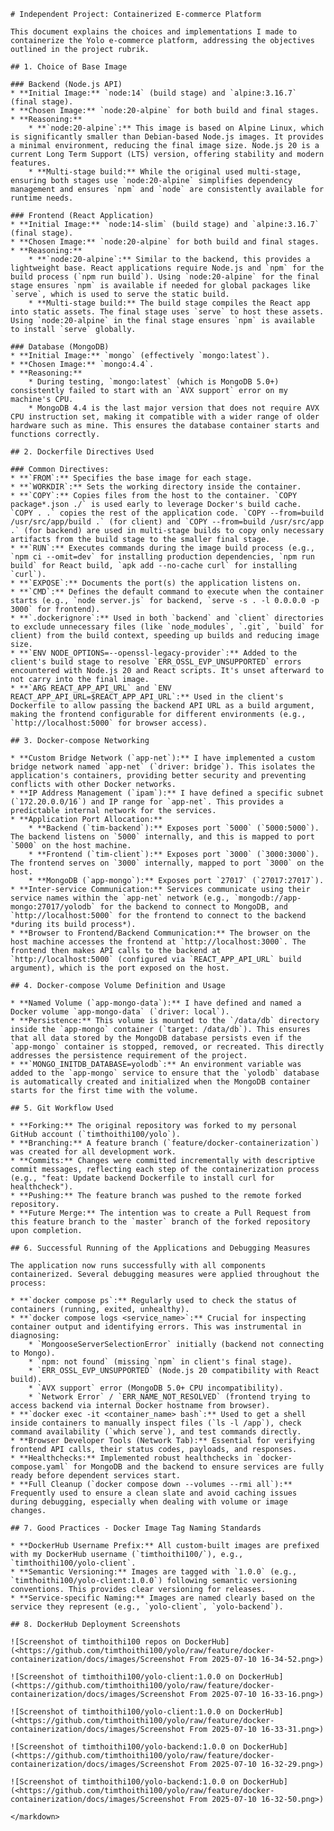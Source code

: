     # Independent Project: Containerized E-commerce Platform

    This document explains the choices and implementations I made to containerize the Yolo e-commerce platform, addressing the objectives outlined in the project rubrik.

    ## 1. Choice of Base Image

    ### Backend (Node.js API)
    * **Initial Image:** `node:14` (build stage) and `alpine:3.16.7` (final stage).
    * **Chosen Image:** `node:20-alpine` for both build and final stages.
    * **Reasoning:**
        * **`node:20-alpine`:** This image is based on Alpine Linux, which is significantly smaller than Debian-based Node.js images. It provides a minimal environment, reducing the final image size. Node.js 20 is a current Long Term Support (LTS) version, offering stability and modern features.
        * **Multi-stage build:** While the original used multi-stage, ensuring both stages use `node:20-alpine` simplifies dependency management and ensures `npm` and `node` are consistently available for runtime needs.

    ### Frontend (React Application)
    * **Initial Image:** `node:14-slim` (build stage) and `alpine:3.16.7` (final stage).
    * **Chosen Image:** `node:20-alpine` for both build and final stages.
    * **Reasoning:**
        * **`node:20-alpine`:** Similar to the backend, this provides a lightweight base. React applications require Node.js and `npm` for the build process (`npm run build`). Using `node:20-alpine` for the final stage ensures `npm` is available if needed for global packages like `serve`, which is used to serve the static build.
        * **Multi-stage build:** The build stage compiles the React app into static assets. The final stage uses `serve` to host these assets. Using `node:20-alpine` in the final stage ensures `npm` is available to install `serve` globally.

    ### Database (MongoDB)
    * **Initial Image:** `mongo` (effectively `mongo:latest`).
    * **Chosen Image:** `mongo:4.4`.
    * **Reasoning:**
        * During testing, `mongo:latest` (which is MongoDB 5.0+) consistently failed to start with an `AVX support` error on my machine's CPU.
        * MongoDB 4.4 is the last major version that does not require AVX CPU instruction set, making it compatible with a wider range of older hardware such as mine. This ensures the database container starts and functions correctly.

    ## 2. Dockerfile Directives Used

    ### Common Directives:
    * **`FROM`:** Specifies the base image for each stage.
    * **`WORKDIR`:** Sets the working directory inside the container.
    * **`COPY`:** Copies files from the host to the container. `COPY package*.json ./` is used early to leverage Docker's build cache. `COPY . .` copies the rest of the application code. `COPY --from=build /usr/src/app/build .` (for client) and `COPY --from=build /usr/src/app .` (for backend) are used in multi-stage builds to copy only necessary artifacts from the build stage to the smaller final stage.
    * **`RUN`:** Executes commands during the image build process (e.g., `npm ci --omit=dev` for installing production dependencies, `npm run build` for React build, `apk add --no-cache curl` for installing `curl`).
    * **`EXPOSE`:** Documents the port(s) the application listens on.
    * **`CMD`:** Defines the default command to execute when the container starts (e.g., `node server.js` for backend, `serve -s . -l 0.0.0.0 -p 3000` for frontend).
    * **`.dockerignore`:** Used in both `backend` and `client` directories to exclude unnecessary files (like `node_modules`, `.git`, `build` for client) from the build context, speeding up builds and reducing image size.
    * **`ENV NODE_OPTIONS=--openssl-legacy-provider`:** Added to the client's build stage to resolve `ERR_OSSL_EVP_UNSUPPORTED` errors encountered with Node.js 20 and React scripts. It's unset afterward to not carry into the final image.
    * **`ARG REACT_APP_API_URL` and `ENV REACT_APP_API_URL=$REACT_APP_API_URL`:** Used in the client's Dockerfile to allow passing the backend API URL as a build argument, making the frontend configurable for different environments (e.g., `http://localhost:5000` for browser access).

    ## 3. Docker-compose Networking

    * **Custom Bridge Network (`app-net`):** I have implemented a custom bridge network named `app-net` (`driver: bridge`). This isolates the application's containers, providing better security and preventing conflicts with other Docker networks.
    * **IP Address Management (`ipam`):** I have defined a specific subnet (`172.20.0.0/16`) and IP range for `app-net`. This provides a predictable internal network for the services.
    * **Application Port Allocation:**
        * **Backend (`tim-backend`):** Exposes port `5000` (`5000:5000`). The backend listens on `5000` internally, and this is mapped to port `5000` on the host machine.
        * **Frontend (`tim-client`):** Exposes port `3000` (`3000:3000`). The frontend serves on `3000` internally, mapped to port `3000` on the host.
        * **MongoDB (`app-mongo`):** Exposes port `27017` (`27017:27017`).
    * **Inter-service Communication:** Services communicate using their service names within the `app-net` network (e.g., `mongodb://app-mongo:27017/yolodb` for the backend to connect to MongoDB, and `http://localhost:5000` for the frontend to connect to the backend *during its build process*).
    * **Browser to Frontend/Backend Communication:** The browser on the host machine accesses the frontend at `http://localhost:3000`. The frontend then makes API calls to the backend at `http://localhost:5000` (configured via `REACT_APP_API_URL` build argument), which is the port exposed on the host.

    ## 4. Docker-compose Volume Definition and Usage

    * **Named Volume (`app-mongo-data`):** I have defined and named a Docker volume `app-mongo-data` (`driver: local`).
    * **Persistence:** This volume is mounted to the `/data/db` directory inside the `app-mongo` container (`target: /data/db`). This ensures that all data stored by the MongoDB database persists even if the `app-mongo` container is stopped, removed, or recreated. This directly addresses the persistence requirement of the project.
    * **`MONGO_INITDB_DATABASE=yolodb`:** An environment variable was added to the `app-mongo` service to ensure that the `yolodb` database is automatically created and initialized when the MongoDB container starts for the first time with the volume.

    ## 5. Git Workflow Used

    * **Forking:** The original repository was forked to my personal GitHub account (`timthoithi100/yolo`).
    * **Branching:** A feature branch (`feature/docker-containerization`) was created for all development work.
    * **Commits:** Changes were committed incrementally with descriptive commit messages, reflecting each step of the containerization process (e.g., "feat: Update backend Dockerfile to install curl for healthcheck").
    * **Pushing:** The feature branch was pushed to the remote forked repository.
    * **Future Merge:** The intention was to create a Pull Request from this feature branch to the `master` branch of the forked repository upon completion.

    ## 6. Successful Running of the Applications and Debugging Measures

    The application now runs successfully with all components containerized. Several debugging measures were applied throughout the process:

    * **`docker compose ps`:** Regularly used to check the status of containers (running, exited, unhealthy).
    * **`docker compose logs <service_name>`:** Crucial for inspecting container output and identifying errors. This was instrumental in diagnosing:
        * `MongooseServerSelectionError` initially (backend not connecting to Mongo).
        * `npm: not found` (missing `npm` in client's final stage).
        * `ERR_OSSL_EVP_UNSUPPORTED` (Node.js 20 compatibility with React build).
        * `AVX support` error (MongoDB 5.0+ CPU incompatibility).
        * `Network Error` / `ERR_NAME_NOT_RESOLVED` (frontend trying to access backend via internal Docker hostname from browser).
    * **`docker exec -it <container_name> bash`:** Used to get a shell inside containers to manually inspect files (`ls -l /app`), check command availability (`which serve`), and test commands directly.
    * **Browser Developer Tools (Network Tab):** Essential for verifying frontend API calls, their status codes, payloads, and responses.
    * **Healthchecks:** Implemented robust healthchecks in `docker-compose.yaml` for MongoDB and the backend to ensure services are fully ready before dependent services start.
    * **Full Cleanup (`docker compose down --volumes --rmi all`):** Frequently used to ensure a clean slate and avoid caching issues during debugging, especially when dealing with volume or image changes.

    ## 7. Good Practices - Docker Image Tag Naming Standards

    * **DockerHub Username Prefix:** All custom-built images are prefixed with my DockerHub username (`timthoithi100/`), e.g., `timthoithi100/yolo-client`.
    * **Semantic Versioning:** Images are tagged with `1.0.0` (e.g., `timthoithi100/yolo-client:1.0.0`) following semantic versioning conventions. This provides clear versioning for releases.
    * **Service-specific Naming:** Images are named clearly based on the service they represent (e.g., `yolo-client`, `yolo-backend`).

    ## 8. DockerHub Deployment Screenshots

    ![Screenshot of timthoithi100 repos on DockerHub](<https://github.com/timthoithi100/yolo/raw/feature/docker-containerization/docs/images/Screenshot From 2025-07-10 16-34-52.png>)

    ![Screenshot of timthoithi100/yolo-client:1.0.0 on DockerHub](<https://github.com/timthoithi100/yolo/raw/feature/docker-containerization/docs/images/Screenshot From 2025-07-10 16-33-16.png>)

    ![Screenshot of timthoithi100/yolo-client:1.0.0 on DockerHub](<https://github.com/timthoithi100/yolo/raw/feature/docker-containerization/docs/images/Screenshot From 2025-07-10 16-33-31.png>)

    ![Screenshot of timthoithi100/yolo-backend:1.0.0 on DockerHub](<https://github.com/timthoithi100/yolo/raw/feature/docker-containerization/docs/images/Screenshot From 2025-07-10 16-32-29.png>)

    ![Screenshot of timthoithi100/yolo-backend:1.0.0 on DockerHub](<https://github.com/timthoithi100/yolo/raw/feature/docker-containerization/docs/images/Screenshot From 2025-07-10 16-32-50.png>)

    </markdown>
